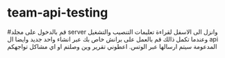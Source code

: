# team-api-testing
#قم بالدخول على مجلد server وانزل الى الاسفل لقراءة تعليمات التنصيب والتشغيل وعندما تكمل ذالك قم بالعمل على برانش خاص بك عبر انشاء واحد جديد وايضا ال api المدعومة سيتم ارسالها عبر الوتس. اعطوني تقرير وين وصلتم او اي مشاكل تواجهكم
